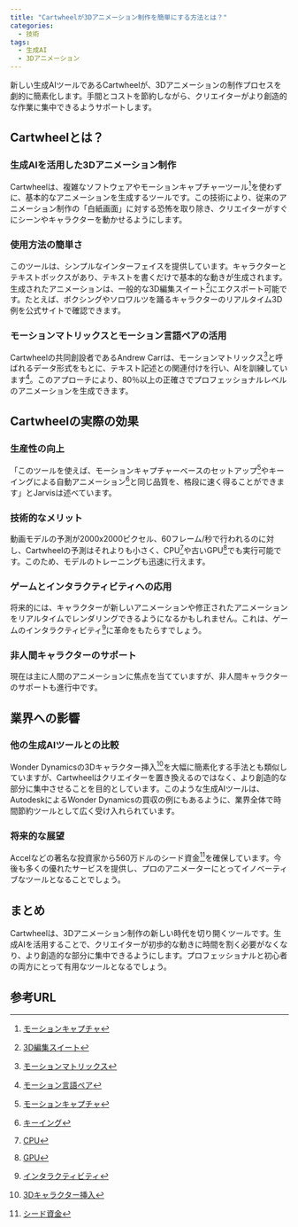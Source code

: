 ```yaml
---
title: "Cartwheelが3Dアニメーション制作を簡単にする方法とは？"
categories:
  - 技術
tags:
  - 生成AI
  - 3Dアニメーション
---
```

新しい生成AIツールであるCartwheelが、3Dアニメーションの制作プロセスを劇的に簡素化します。手間とコストを節約しながら、クリエイターがより創造的な作業に集中できるようサポートします。

## Cartwheelとは？

### 生成AIを活用した3Dアニメーション制作

Cartwheelは、複雑なソフトウェアやモーションキャプチャーツール[^1]を使わずに、基本的なアニメーションを生成するツールです。この技術により、従来のアニメーション制作の「白紙画面」に対する恐怖を取り除き、クリエイターがすぐにシーンやキャラクターを動かせるようにします。

### 使用方法の簡単さ

このツールは、シンプルなインターフェイスを提供しています。キャラクターとテキストボックスがあり、テキストを書くだけで基本的な動きが生成されます。生成されたアニメーションは、一般的な3D編集スイート[^2]にエクスポート可能です。たとえば、ボクシングやソロワルツを踊るキャラクターのリアルタイム3D例を公式サイトで確認できます。

### モーションマトリックスとモーション言語ペアの活用

Cartwheelの共同創設者であるAndrew Carrは、モーションマトリックス[^3]と呼ばれるデータ形式をもとに、テキスト記述との関連付けを行い、AIを訓練しています[^4]。このアプローチにより、80％以上の正確さでプロフェッショナルレベルのアニメーションを生成できます。

## Cartwheelの実際の効果

### 生産性の向上

「このツールを使えば、モーションキャプチャーベースのセットアップ[^5]やキーイングによる自動アニメーション[^6]と同じ品質を、格段に速く得ることができます」とJarvisは述べています。

### 技術的なメリット

動画モデルの予測が2000x2000ピクセル、60フレーム/秒で行われるのに対し、Cartwheelの予測はそれよりも小さく、CPU[^7]や古いGPU[^8]でも実行可能です。このため、モデルのトレーニングも迅速に行えます。

### ゲームとインタラクティビティへの応用

将来的には、キャラクターが新しいアニメーションや修正されたアニメーションをリアルタイムでレンダリングできるようになるかもしれません。これは、ゲームのインタラクティビティ[^9]に革命をもたらすでしょう。

### 非人間キャラクターのサポート

現在は主に人間のアニメーションに焦点を当てていますが、非人間キャラクターのサポートも進行中です。

## 業界への影響

### 他の生成AIツールとの比較

Wonder Dynamicsの3Dキャラクター挿入[^10]を大幅に簡素化する手法とも類似していますが、Cartwheelはクリエイターを置き換えるのではなく、より創造的な部分に集中させることを目的としています。このような生成AIツールは、AutodeskによるWonder Dynamicsの買収の例にもあるように、業界全体で時間節約ツールとして広く受け入れられています。

### 将来的な展望

Accelなどの著名な投資家から560万ドルのシード資金[^11]を確保しています。今後も多くの優れたサービスを提供し、プロのアニメーターにとってイノベーティブなツールとなることでしょう。

## まとめ

Cartwheelは、3Dアニメーション制作の新しい時代を切り開くツールです。生成AIを活用することで、クリエイターが初歩的な動きに時間を割く必要がなくなり、より創造的な部分に集中できるようにします。プロフェッショナルと初心者の両方にとって有用なツールとなるでしょう。

## 参考URL
[^1]:[モーションキャプチャ](https://ja.wikipedia.org/wiki/%E3%83%A2%E3%83%BC%E3%82%B7%E3%83%A7%E3%83%B3%E3%82%AD%E3%83%A3%E3%83%97%E3%83%81%E3%83%A3)
[^2]:[3D編集スイート](https://www.elysium-global.com/ja/product/3dxsuite/)
[^3]:[モーションマトリックス](https://www.motionmetrix.se/)
[^4]:[モーション言語ペア](https://www.jstage.jst.go.jp/article/pjsai/JSAI2022/0/JSAI2022_2M1OS19a04/_pdf/-char/ja)
[^5]:[モーションキャプチャ](https://ja.wikipedia.org/wiki/%E3%83%A2%E3%83%BC%E3%82%B7%E3%83%A7%E3%83%B3%E3%82%AD%E3%83%A3%E3%83%97%E3%83%81%E3%83%A3)
[^6]:[キーイング](https://developer.mozilla.org/ja/docs/Web/CSS/@keyframes)
[^7]:[CPU](https://kakaku.com/pc/cpu/)
[^8]:[GPU](https://www.ntt.com/business/sdpf/knowledge/archive_05.html#:~:text=GPU%E3%81%A8%E3%81%AF-,GPU%E3%81%A8%E3%81%AF,GPU%E3%81%8C%E6%AC%A0%E3%81%8B%E3%81%9B%E3%81%BE%E3%81%9B%E3%82%93%E3%80%82)
[^9]:[インタラクティビティ](https://ejje.weblio.jp/content/interactivity)
[^10]:[3Dキャラクター挿入](https://ask.clip-studio.com/en-us/detail?id=1839)
[^11]:[シード資金](https://ejje.weblio.jp/content/seed+funding)
